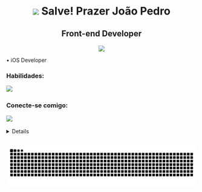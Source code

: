 
<h1 align="center"><img src="https://github.com/JoaoPedroVolponi/JoaoPedroVolponi/assets/98360987/a079222a-9ce9-4861-a8e8-3479428c12c3" width="100">
    Salve! Prazer João Pedro</h1>
   

<h2 align="center">Front-end Developer</h3>

<p align="center">
    <img src="https://github.com/JoaoPedroVolponi/JoaoPedroVolponi/assets/98360987/47a2ace7-b106-4374-a309-e97c34f4829c" align="center">
</p>

<p align="left"> • iOS Developer </p>
<p align="left"></p>

<h3 align="left">Habilidades:</h3>
<p align="left">
    <a href="https://skillicons.dev">
        <img src="https://skillicons.dev/icons?i=swift,typescript,javascript,tailwind,figma " />
    </a> 
</p>
<h3 align="left">Conecte-se comigo:</h3>
<p align="left">
    <a href="https://www.linkedin.com/in/joaopedrovolponi/">
        <img src="https://skillicons.dev/icons?i=linkedin" />
    </a>
</p>


<details>   
 
  <a href="https://github.com/JoaoPedroVolponi">
 <div align="center">
  

  <a href="https://github.com/JoaoPedroVolponi">
  <img height="190em" src="https://github-readme-stats.vercel.app/api?username=JoaoPedroVolponi&show_icons=true&theme=react&include_all_commits=true&count_private=true"/>    
    
  <img height="190em" src="https://github-readme-stats.vercel.app/api/top-langs/?username=JoaoPedroVolponi&layout=compact&langs_count=7&theme=react"/>
</div>
</details>

##
 ![Snake animation](https://github.com/JoaoPedroVolponi/JoaoPedroVolponi/blob/output/github-contribution-grid-snake-dark.svg)
